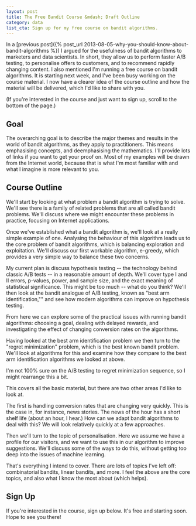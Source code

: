 ```yaml
---
layout: post
title: The Free Bandit Course &mdash; Draft Outline
category: data
list_cta: Sign up for my free course on bandit algorithms.
---
```


In a [previous post]({% post_url 2013-08-05-why-you-should-know-about-bandit-algorithms %}) I argued for the usefulness of bandit algorithms to marketers and data scientists. In short, they allow us to perform faster A/B testing, to personalise offers to customers, and to recommend rapidly changing content. I also mentioned I'm running a free course on bandit algorithms. It is starting next week, and I've been busy working on the course material. I now have a clearer idea of the course outline and how the material will be delivered, which I'd like to share with you.

(If you're interested in the course and just want to sign up, scroll to the bottom of the page.)

## Goal

The overarching goal is to describe the major themes and results in the world of bandit algorithms, as they apply to practitioners. This means emphasising concepts, and deemphasising the mathematics. I'll provide lots of links if you want to get your proof on. Most of my examples will be drawn from the Internet world, because that is what I'm most familiar with and what I imagine is more relevant to you.


## Course Outline

We'll start by looking at what problem a bandit algorithm is trying to solve. We'll see there is a family of related problems that are all called bandit problems. We'll discuss where we might encounter these problems in practice, focusing on Internet applications.

Once we've established what a bandit algorithm is, we'll look at a really simple example of one. Analysing the behaviour of this algorithm leads us to the core problem of bandit algorithms, which is balancing exploration and exploitation. We'll discuss our first workable algorithm, e-greedy, which provides a very simple way to balance these two concerns.

My current plan is discuss hypothesis testing -- the technology behind classic A/B tests -- in a reasonable amount of depth. We'll cover type I and II errors, p-values, power, and sample size, and the exact meaning of statistical significance. This might be too much -- what do you think? We'll then look at the bandit analogue of A/B testing, known as "best arm identification,"" and see how modern algorithms can improve on hypothesis testing.

From here we can explore some of the practical issues with running bandit algorithms: choosing a goal, dealing with delayed rewards, and investigating the effect of changing conversion rates on the algorithms.

Having looked at the best arm identification problem we then turn to the "regret minimization" problem, which is the best known bandit problem. We'll look at algorithms for this and examine how they compare to the best arm identification algorithms we looked at above.

I'm not 100% sure on the A/B testing to regret minimization sequence, so I might rearrange this a bit.

This covers all the basic material, but there are two other areas I'd like to look at.

The first is handling conversion rates that are changing very quickly. This is the case in, for instance, news stories. The news of the hour has a short shelf life (about an hour, I hear.) How can we adapt bandit algorithms to deal with this? We will look relatively quickly at a few approaches.

Then we'll turn to the topic of personalisation. Here we assume we have a profile for our visitors, and we want to use this in our algorithm to improve suggestions. We'll discuss some of the ways to do this, without getting too deep into the issues of machine learning.

That's everything I intend to cover. There are lots of topics I've left off: combinatorial bandits, linear bandits, and more. I feel the above are the core topics, and also what I know the most about (which helps).

## Sign Up

If you're interested in the course, sign up below. It's free and starting soon. Hope to see you there!
